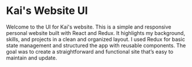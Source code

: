 # Kai's Website UI

Welcome to the UI for Kai's website. This is a simple and responsive personal website built with React and Redux. It highlights my background, skills, and projects in a clean and organized layout. I used Redux for basic state management and structured the app with reusable components. The goal was to create a straightforward and functional site that’s easy to maintain and update.
